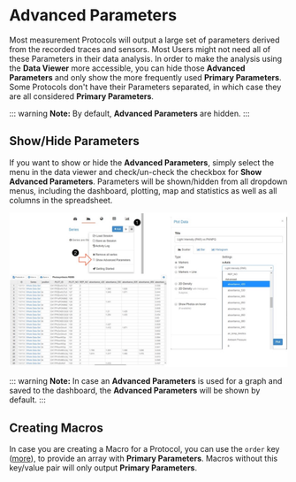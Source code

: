 # Advanced Parameters

Most measurement Protocols will output a large set of parameters derived from the recorded traces and sensors. Most Users might not need all of these Parameters in their data analysis. In order to make the analysis using the **Data Viewer** more accessible, you can hide those **Advanced Parameters** and only show the more frequently used **Primary Parameters**. Some Protocols don't have their Parameters separated, in which case they are all considered **Primary Parameters**.

::: warning
**Note:** By default, **Advanced Parameters** are hidden.
:::

## Show/Hide Parameters

If you want to show or hide the **Advanced Parameters**, simply select the menu <i class="fa fa-bars" aria-hidden="true"></i> in the data viewer and check/un-check the checkbox for **Show Advanced Parameters**. Parameters will be shown/hidden from all dropdown menus, including the dashboard, plotting, map and statistics as well as all columns in the spreadsheet.

![Showing **Advanced Parameters** inside the Data Viewer.](./images/advanced-parameters.jpg)

::: warning
**Note:** In case an **Advanced Parameters** is used for a graph and saved to the dashboard, the **Advanced Parameters** will be shown by default.
:::

## Creating Macros

In case you are creating a Macro for a Protocol, you can use the `order` key ([more](../macros/coding-and-functions.md)), to provide an array with **Primary Parameters**. Macros without this key/value pair will only output **Primary Parameters**.
